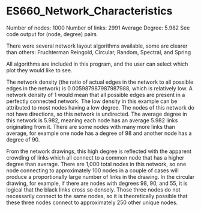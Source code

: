 # ES660_Network_Characteristics

Number of nodes: 1000
Number of links: 2991
Average Degree: 5.982
See code output for (node, degree) pairs

There were several network layout algorithms available, some are clearer than others:
Fruchterman Reingold, Circular, Random, Spectral, and Spring

All algorithms are included in this program, and the user can select which plot they would like to see.

The network density (the ratio of actual edges in the network to all possible edges in the network) is 0.005987987987987988, which is relatively low. A network density of 1 would mean that all possible edges are present in a perfectly connected network. The low density in this example can be attributed to most nodes having a low degree. The nodes of this network do not have directions, so this network is undirected. The average degree in this network is 5.982, meaning each node has an average 5.982 links originating from it. There are some nodes with many more links than average, for example one node has a degree of 98 and another node has a degree of 90.

From the network drawings, this high degree is reflected with the apparent crowding of links which all connect to a common node that has a higher degree than average. There are 1,000 total nodes in this network, so one node connecting to approximately 100 nodes in a couple of cases will produce a proportionally large number of links in the drawing. In the circular drawing, for example, if there are nodes with degrees 98, 90, and 55, it is logical that the black links cross so densely. Those three nodes do not necessarily connect to the same nodes, so it is theoretically possible that these three nodes connect to approximately 250 other unique nodes.
